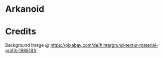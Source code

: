 # Arkanoid


# Credits

Background Image @ https://pixabay.com/de/hintergrund-textur-material-grafik-1988181/